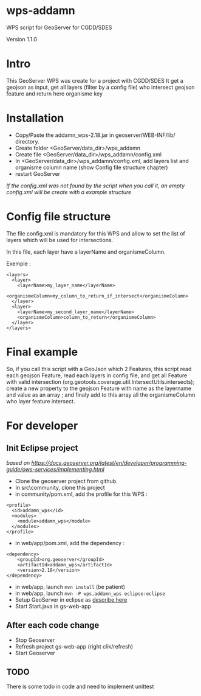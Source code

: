 # wps-addamn
WPS script for GeoServer for CGDD/SDES

Version 1.1.0

# Intro
This GeoServer WPS was create for a project with CGDD/SDES
It get a geojson as input, get all layers (filter by a config file) who intersect geojson feature and return here organisme key

# Installation
- Copy/Paste the addamn_wps-2.18.jar in geoserver/WEB-INF/lib/ directory.
- Create folder <GeoServer/data_dir>/wps_addamn
- Create file <GeoServer/data_dir>/wps_addamn/config.xml
- In <GeoServer/data_dir>/wps_addamn/config.xml, add layers list and organisme column name (show Config file structure chapter)
- restart GeoServer

_If the config.xml was not found by the script when you call it, an empty config.xml will be create with a example structure_

# Config file structure
The file config.xml is mandatory for this WPS and allow to set the list of layers which will be used for intersections.

In this file, each layer have a layerName and organismeColumn.

Exemple : 

```
<layers>
  <layer>
    <layerName>my_layer_name</layerName>
    <organismeColumn>my_column_to_return_if_intersect</organismeColumn>
  </layer>
  <layer>
    <layerName>my_second_layer_name</layerName>
    <organismeColumn>column_to_return</organismeColumn>
  </layer>
</layers>
```

# Final example
So, if you call this script with a GeoJson which 2 Features, this script read each geojson Feature, read each layers in config file, and get all Feature with valid intersection (org.geotools.coverage.util.IntersectUtils.intersects); create a new property to the geojson Feature with name as the layername and value as an array ; and finaly add to this array all the organismeColumn who layer feature intersect.


# For developer

## Init Eclipse project
_based on https://docs.geoserver.org/latest/en/developer/programming-guide/ows-services/implementing.html_

- Clone the geoserver project from github.
- In src\community, clone this project
- in community/pom.xml, add the profile for this WPS :
```
<profile>
  <id>addamn_wps</id>
  <modules>
    <module>addamn_wps</module>
  </modules>
</profile>
```
- in web/app/pom.xml, add the dependency :
```
<dependency>
    <groupId>org.geoserver</groupId>
    <artifactId>addamn_wps</artifactId>
    <version>2.18</version>
</dependency>
```
- in web/app, launch `mvn install` (be patient)
- in web/app, launch `mvn -P wps,addamn_wps eclipse:eclipse`
- Setup GeoServer in eclipse as [describe here](https://docs.geoserver.org/latest/en/developer/quickstart/eclipse.html#quickstart-eclipse)
- Start Start.java in gs-web-app


## After each code change
- Stop Geoserver
- Refresh project gs-web-app (right clik/refresh)
- Start Geoserver

## TODO
There is some todo in code and need to implement unittest
